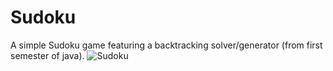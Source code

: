 # Sudoku
A simple Sudoku game featuring a backtracking solver/generator (from first semester of java).
![Sudoku](/images/Su.gif)
